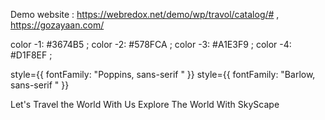  Demo website : https://webredox.net/demo/wp/travol/catalog/# , https://gozayaan.com/ 
 


color -1: #3674B5 ;
color -2: #578FCA ;
color -3: #A1E3F9 ;
color -4: #D1F8EF ;

<!-- style list  -->

style={{ fontFamily: "Poppins, sans-serif " }}
style={{ fontFamily: "Barlow, sans-serif " }}

Let's Travel the World With Us
Explore The World With SkyScape
